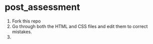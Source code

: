 # post_assessment

1. Fork this repo
2. Go through both the HTML and CSS files and edit them to correct mistakes.
3. 
